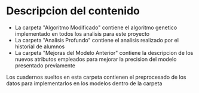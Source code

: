 # Descripcion del contenido
* La carpeta "Algoritmo Modificado" contiene el algoritmo genetico implementado en todos los analisis para este proyecto
* La carpeta "Analisis Profundo" contiene el analisis realizado por el historial de alumnos
* La carpeta "Mejoras del Modelo Anterior" contiene la descripcion de los nuevos atributos empleados para mejorar la precision del modelo presentado previamente

Los cuadernos sueltos en esta carpeta contienen el preprocesado de los datos para implementarlos en los modelos dentro de la carpeta
